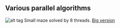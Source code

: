 ## Various parallel algorithms

![alt tag](http://a.pomf.se/svlkou.png)
Small maze solved by 8 threads.
[Big version](http://a.pomf.se/qiigqv.png)

